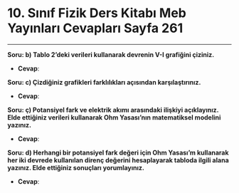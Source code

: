 # 10. Sınıf Fizik Ders Kitabı Meb Yayınları Cevapları Sayfa 261

---

**Soru: b) Tablo 2’deki verileri kullanarak devrenin V-I grafiğini çiziniz.**

-   **Cevap**:

**Soru: c) Çizdiğiniz grafikleri farklılıkları açısından karşılaştırınız.**

-   **Cevap**:

**Soru: ç) Potansiyel fark ve elektrik akımı arasındaki ilişkiyi açıklayınız. Elde ettiğiniz verileri kullanarak Ohm Yasası’nın matematiksel modelini yazınız.**

-   **Cevap**:

**Soru: d) Herhangi bir potansiyel fark değeri için Ohm Yasası’m kullanarak her iki devrede kullanılan direnç değerini hesaplayarak tabloda ilgili alana yazınız. Elde ettiğiniz sonuçları yorumlayınız.**

-   **Cevap**: